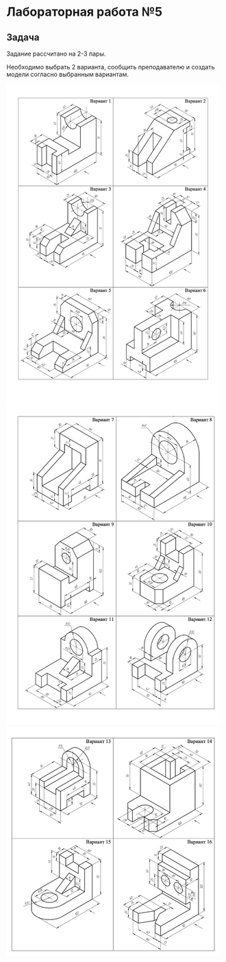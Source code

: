 # Лабораторная работа №5

## Задача

Задание рассчитано на 2-3 пары. 

Необходимо выбрать 2 варианта, сообщить преподавателю и создать модели согласно выбранным вариантам.

<img src="image.png" width="500">
<img src="image-1.png" width="500">
<img src="image-2.png" width="500">

